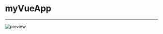 # myVueApp
***
![preview](https://user-images.githubusercontent.com/112633766/204764637-c9a6f8b1-0b92-49ba-b479-fd8d5a3d9fa7.png)
